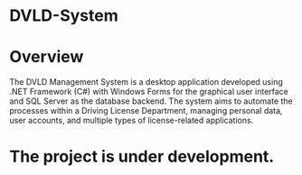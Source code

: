 # DVLD-System

# Overview


The DVLD Management System is a desktop application developed using .NET Framework (C#) with Windows Forms for the graphical user interface and SQL Server as the database backend. The system aims to automate the processes within a Driving License Department, managing personal data, user accounts, and multiple types of license-related applications.

# The project is under development.
